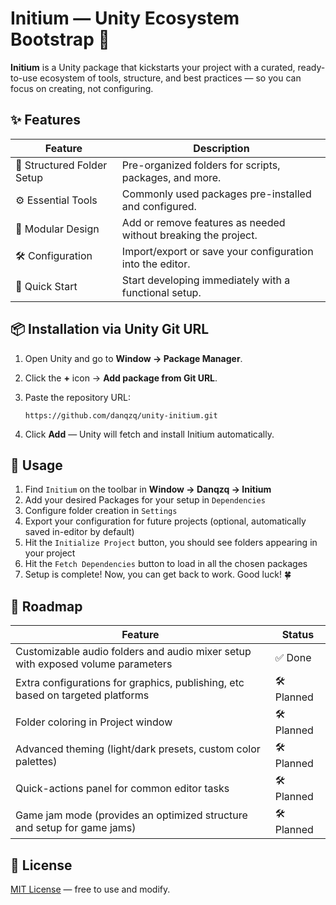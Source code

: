 # Initium — Unity Ecosystem Bootstrap 🚀

**Initium** is a Unity package that kickstarts your project with a curated, ready-to-use ecosystem of tools, structure, and best practices — so you can focus on creating, not configuring.

## ✨ Features

| Feature                    | Description                                                   |
|----------------------------|---------------------------------------------------------------|
| 📂 Structured Folder Setup | Pre-organized folders for scripts, packages, and more.        |
| ⚙️ Essential Tools         | Commonly used packages pre-installed and configured.          |
| 🧩 Modular Design          | Add or remove features as needed without breaking the project. |
| 🛠️ Configuration          | Import/export or save your configuration into the editor.     |
| 🚀 Quick Start             | Start developing immediately with a functional setup.         |

## 📦 Installation via Unity Git URL

1. Open Unity and go to **Window → Package Manager**.
2. Click the **+** icon → **Add package from Git URL**.
3. Paste the repository URL:

   ```
   https://github.com/danqzq/unity-initium.git
   ```
4. Click **Add** — Unity will fetch and install Initium automatically.

## 📖 Usage

1. Find `Initium` on the toolbar in **Window → Danqzq → Initium**
2. Add your desired Packages for your setup in `Dependencies`
3. Configure folder creation in `Settings`
4. Export your configuration for future projects (optional, automatically saved in-editor by default)
5. Hit the `Initialize Project` button, you should see folders appearing in your project
6. Hit the `Fetch Dependencies` button to load in all the chosen packages
7. Setup is complete! Now, you can get back to work. Good luck! 🍀

## 🚧 Roadmap

| Feature                                                                         | Status     |
|---------------------------------------------------------------------------------|------------|
| Customizable audio folders and audio mixer setup with exposed volume parameters | ✅ Done    |
| Extra configurations for graphics, publishing, etc based on targeted platforms  | 🛠️ Planned |
| Folder coloring in Project window                                               | 🛠️ Planned |
| Advanced theming (light/dark presets, custom color palettes)                    | 🛠️ Planned |
| Quick-actions panel for common editor tasks                                     | 🛠️ Planned |
| Game jam mode (provides an optimized structure and setup for game jams)         | 🛠️ Planned |

## 📜 License

[MIT License](LICENSE) — free to use and modify.
